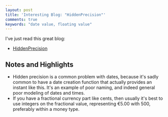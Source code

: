 ```yaml
---
layout: post
title: 'Interesting Blog: "HiddenPrecision"'
comments: true
keywords: "date value, floating value"
---
```


I've just read this great blog:

- [HiddenPrecision](http://martinfowler.com/bliki/HiddenPrecision.html)

## Notes and Highlights

- Hidden precision is a common problem with dates, because it's sadly common to have a date creation function that actually provides an instant like this. It's an example of poor naming, and indeed general poor modeling of dates and times.
- If you have a fractional currency part like cents, then usually it's best to use integers on the fractional value, representing €5.00 with 500, preferably within a money type.

